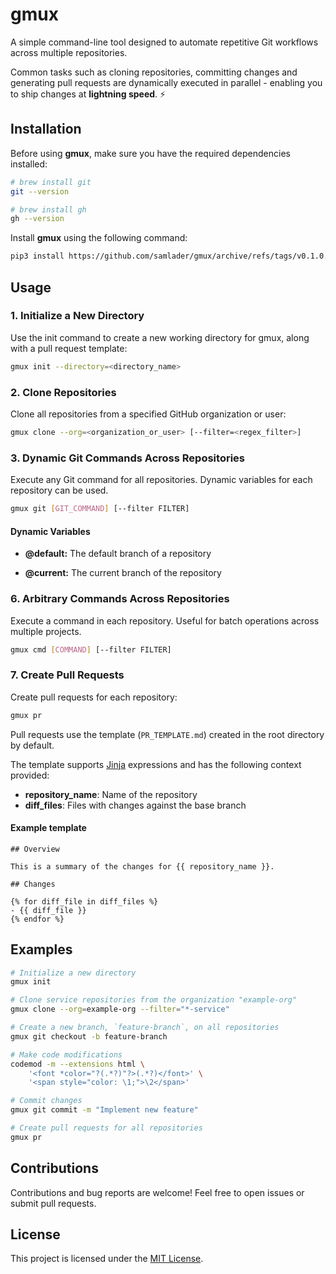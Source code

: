 # gmux

A simple command-line tool designed to automate repetitive Git workflows across multiple repositories.

Common tasks such as cloning repositories, committing changes and generating pull requests are dynamically executed in parallel - enabling you to  ship changes at **lightning speed**. ⚡

## Installation

Before using **gmux**, make sure you have the required dependencies installed:

```bash
# brew install git
git --version

# brew install gh
gh --version
```

Install **gmux** using the following command:

```bash
pip3 install https://github.com/samlader/gmux/archive/refs/tags/v0.1.0.zip
```

## Usage

### 1. Initialize a New Directory

Use the init command to create a new working directory for gmux, along with a pull request template:

```bash
gmux init --directory=<directory_name>
```

### 2. Clone Repositories

Clone all repositories from a specified GitHub organization or user:

```bash
gmux clone --org=<organization_or_user> [--filter=<regex_filter>]
```

### 3. Dynamic Git Commands Across Repositories

Execute any Git command for all repositories. Dynamic variables for each repository can be used.

```bash
gmux git [GIT_COMMAND] [--filter FILTER]
```

#### Dynamic Variables

- **@default:** The default branch of a repository

- **@current:** The current branch of the repository

### 6. Arbitrary Commands Across Repositories

Execute a command in each repository. Useful for batch operations across multiple projects.

```bash
gmux cmd [COMMAND] [--filter FILTER]
```

### 7. Create Pull Requests

Create pull requests for each repository:

```bash
gmux pr
```

Pull requests use the template (`PR_TEMPLATE.md`) created in the root directory by default.

The template supports [Jinja](https://jinja.palletsprojects.com/en/3.1.x/) expressions and has the following context provided:

- **repository_name**: Name of the repository
- **diff_files**: Files with changes against the base branch

#### Example template

```jinja
## Overview

This is a summary of the changes for {{ repository_name }}.

## Changes

{% for diff_file in diff_files %}
- {{ diff_file }}
{% endfor %}
```

## Examples

```bash
# Initialize a new directory
gmux init

# Clone service repositories from the organization "example-org"
gmux clone --org=example-org --filter="*-service"

# Create a new branch, `feature-branch`, on all repositories
gmux git checkout -b feature-branch

# Make code modifications
codemod -m --extensions html \
    '<font *color="?(.*?)"?>(.*?)</font>' \
    '<span style="color: \1;">\2</span>'

# Commit changes
gmux git commit -m "Implement new feature"

# Create pull requests for all repositories
gmux pr
```

## Contributions

Contributions and bug reports are welcome! Feel free to open issues or submit pull requests.

## License

This project is licensed under the [MIT License](LICENSE).
